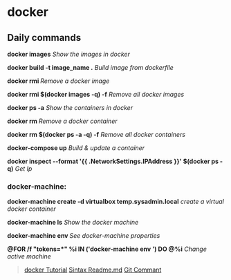 # docker

## Daily commands

**docker images** *Show the images in docker*

**docker build -t image_name .** *Build image from dockerfile*

**docker rmi <imageID>** *Remove a docker image*

**docker rmi $(docker images -q) -f** *Remove all docker images*

**docker ps -a** *Show the containers in docker*

**docker rm <containerID>** *Remove a docker container*

**docker rm $(docker ps -a -q) -f** *Remove all docker containers*

**docker-compose up** *Build & update a container*

**docker inspect --format '{{ .NetworkSettings.IPAddress }}' $(docker ps -q)** *Get Ip*


### docker-machine:

**docker-machine create -d virtualbox temp.sysadmin.local** *create a virtual docker container*

**docker-machine ls** *Show the docker machine*

**docker-machine env <machine-name>** *See docker-machine properties*

**@FOR /f "tokens=*" %i IN ('docker-machine env <machine name>') DO @%i** *Change active machine*


> [docker Tutorial](https://www.youtube.com/watch?v=tBfOHso1-6o&t=1s)
> [Sintax Readme.md](https://help.github.com/articles/basic-writing-and-formatting-syntax)
> [Git Commant](http://rogerdudler.github.io/git-guide/)
